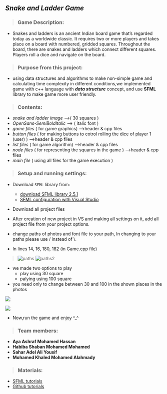 ## *Snake and Ladder Game*
> ### Game Description:
   * Snakes and ladders is an ancient Indian board game that’s regarded today as a worldwide classic. It requires two or more players and takes place on a board            with numbered, gridded squares. Throughout the board, there are snakes and ladders which connect different squares. Players roll a dice and navigate on the board.
   
> ### Purpose from this project:
   * using data structures and algorithms to make non-simple game and calculating time complexity in different conditions,we implemented      game with c++ language        with **_data structure_** concept, and use **SFML** library to make game more user friendly. 
   
> ### Contents:
   * _snake and ladder image_ -->( 30 squares )
   * _OpenSans-SemiBoldItalic_ --> ( italic font ) 
   * _game files_   ( for game graphics)  -->header & cpp files
   * _button files_ ( for making buttons to cotrol rolling the dice of player 1 (user) )  -->header & cpp files
   * _list files_   ( for game algorithm)  -->header & cpp files
   * _node files_   ( for representing the squares in the game )  -->header & cpp files
   * _main file_    ( using all files for the game execution )
   
> ### Setup and running settings:
   * Download `SFML` library from:
        * [download SFML library 2.5.1](https://www.sfml-dev.org/download/sfml/2.5.1/)
        * [SFML configuration with Visual Studio](https://www.sfml-dev.org/tutorials/2.5/start-vc.php)
       
  * Download all project files 
  * After creation of new project in VS and making all settings on it, add all project file from your project options.
  * change paths of photos and font file to your path, In changing to your paths please use / instead of \\. 
  * In lines 14, 16, 180, 182 (in Game.cpp file)
  
  > ![paths](https://user-images.githubusercontent.com/104461730/166102854-4d9cbbaf-63a8-4d1d-b617-c8a27a9584b1.png) 
  > ![paths2](https://user-images.githubusercontent.com/104461730/166102863-56685325-5773-45ac-b845-331c344310c8.png)

  * we made two options to play
    *    play using 30 square
    *    palying using 100 square 
  * you need only to change between 30 and 100 in the shown places in the photos
  
  <p align = "left">
      <img src = "https://user-images.githubusercontent.com/104461730/166103317-a73b34f5-6566-4b2a-824c-1a49b89b9091.png">
  </p>
  
  <p align = "left">
      <img src = "https://user-images.githubusercontent.com/104461730/166103318-411a7110-740c-4e1e-8cb3-c9479ddf12a4.png">
  </p>
   
  * Now,run the game and enjoy  ^_^
> ### Team members:
   - **Aya Ashraf Mohamed Hassan** 
   - **Habiba Shaban Mohamed Mohamed**
   - **Sahar Adel Ali Yousif**
   - **Mohamed Khaled Mohamed Alahmady**
> ### Materials:
   *  [SFML tutorials](https://youtube.com/playlist?list=PL21OsoBLPpMOO6zyVlxZ4S4hwkY_SLRW9)
   *  [Github tutorials](https://youtube.com/playlist?list=PLDoPjvoNmBAw4eOj58MZPakHjaO3frVMF)
